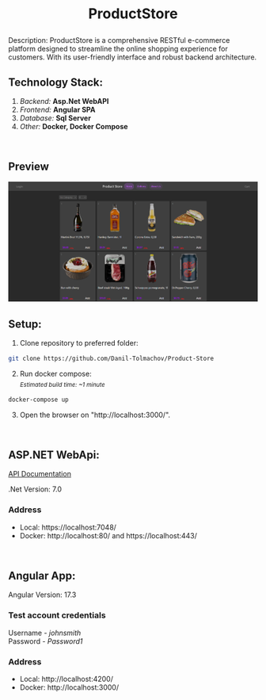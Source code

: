 # <p align="center">ProductStore</p>

Description: ProductStore is a comprehensive RESTful e-commerce platform designed to streamline the online shopping experience for customers. With its user-friendly interface and robust backend architecture.

## Technology Stack:

1. <i>Backend:</i> <b>Asp.Net WebAPI</b>
2. <i>Frontend:</i> <b>Angular SPA</b>
3. <i>Database:</i> <b>Sql Server</b>
4. <i>Other:</i> <b>Docker, Docker Compose</b>

<br>

## Preview

<img src="misc/screenshot-1.png"/>
<br>

## Setup:

1. Clone repository to preferred folder:

```sh
git clone https://github.com/Danil-Tolmachov/Product-Store
```

2. Run docker compose:<br>
   <i><sub>Estimated build time: ~1 minute</sub></i>

```sh
docker-compose up
```

3.  Open the browser on "http://localhost:3000/".

<br>

## ASP.NET WebApi:

[API Documentation](ProductStoreApi/README.md)

.Net Version: 7.0

### Address

- Local: https://localhost:7048/
- Docker: http://localhost:80/ and https://localhost:443/

<br>

## Angular App:

Angular Version: 17.3

### Test account credentials

Username - <i>johnsmith</i>
<br>
Password - <i>Password1</i>

### Address

- Local: http://localhost:4200/
- Docker: http://localhost:3000/

<br>
